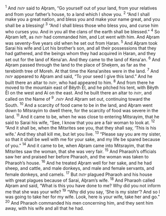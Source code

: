 <sup>1</sup> And יהוה said to Aḇram, “Go yourself out of your land, from your relatives and from your father’s house, to a land which I show you.
<sup>2</sup> “And I shall make you a great nation, and bless you and make your name great, and you shall be a blessing!
<sup>3</sup> “And I shall bless those who bless you, and curse him who curses you. And in you all the clans of the earth shall be blessed.”
<sup>4</sup> So Aḇram left, as יהוה had commanded him, and Lot went with him. And Aḇram was seventy-five years old when he set out from Ḥaran.
<sup>5</sup> And Aḇram took Sarai his wife and Lot his brother’s son, and all their possessions that they had gathered, and the beings whom they had acquired in Ḥaran, and they set out for the land of Kena‛an. And they came to the land of Kena‛an.
<sup>6</sup> And Aḇram passed through the land to the place of Sheḵem, as far as the terebinth tree of Moreh. At that time the Kena‛anites were in the land.
<sup>7</sup> And יהוה appeared to Aḇram and said, “To your seed I give this land.” And he built there an altar to יהוה, who had appeared to him.
<sup>8</sup> And from there he moved to the mountain east of Bĕyth Ĕl, and he pitched his tent, with Bĕyth Ĕl on the west and Ai on the east. And he built there an altar to יהוה, and called on the Name of יהוה.
<sup>9</sup> And Aḇram set out, continuing toward the South.
<sup>10</sup> And a scarcity of food came to be in the land, and Aḇram went down to Mitsrayim to dwell there, for the scarcity of food was severe in the land.
<sup>11</sup> And it came to be, when he was close to entering Mitsrayim, that he said to Sarai his wife, “See, I know that you are a fair woman to look at.
<sup>12</sup> “And it shall be, when the Mitsrites see you, that they shall say, ‘This is his wife.’ And they shall kill me, but let you live.
<sup>13</sup> “Please say you are my sister, so that it shall be well with me for your sake, and my life be spared because of you.”
<sup>14</sup> And it came to be, when Aḇram came into Mitsrayim, that the Mitsrites saw the woman, that she was very fair.
<sup>15</sup> And Pharaoh’s officials saw her and praised her before Pharaoh, and the woman was taken to Pharaoh’s house.
<sup>16</sup> And he treated Aḇram well for her sake, and he had sheep, and cattle, and male donkeys, and male and female servants, and female donkeys, and camels.
<sup>17</sup> But יהוה plagued Pharaoh and his house with great plagues because of Sarai, Aḇram’s wife.
<sup>18</sup> And Pharaoh called Aḇram and said, “What is this you have done to me? Why did you not inform me that she was your wife?
<sup>19</sup> “Why did you say, ‘She is my sister’? And so I was going to take her for my wife. Look, here is your wife, take her and go.”
<sup>20</sup> And Pharaoh commanded his men concerning him, and they sent him away, with his wife and all that he had.
